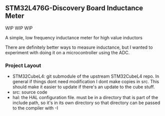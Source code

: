 STM32L476G-Discovery Board Inductance Meter
---------

WIP WIP WIP

A simple, low frequency inductance meter for high value inductors

There are definitely better ways to measure inductance, but I wanted to
experiment with doing it on a microcontroller using the ADC.

### Project Layout

 - STM32CubeL4: git submodule of the upstream STM32CubeL4 repo. In general if
 things dont need modification I dont make copies in src. This should make it
 easier to update if there's an update to the cube stuff.
 - src: source code
 - hal: the HAL configuration file. must be in a directory that is part of the 
 include path, so it's in its own directory so that directory can be passed to
 the compiler with -I
